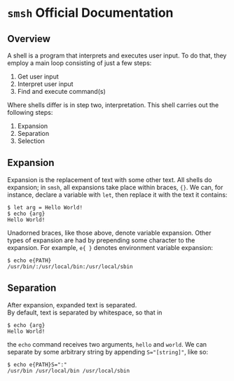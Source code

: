 `smsh` Official Documentation
=============================

Overview
--------

A shell is a program that interprets and executes user input.
To do that, they employ a main loop consisting of just a few steps:

1. Get user input
2. Interpret user input
3. Find and execute command(s)

Where shells differ is in step two, interpretation.
This shell carries out the following steps:

1. Expansion
2. Separation
3. Selection


Expansion
---------

Expansion is the replacement of text with some other text.
All shells do expansion; in `smsh`, all expansions take place
within braces, `{}`.
We can, for instance, declare a variable with `let`, then
replace it with the text it contains:

```
$ let arg = Hello World!
$ echo {arg}
Hello World!
```

Unadorned braces, like those above, denote variable expansion.
Other types of expansion are had by prepending some character to 
the expansion.
For example, `e{ }` denotes environment variable expansion:

```
$ echo e{PATH}
/usr/bin/:/usr/local/bin:/usr/local/sbin
```

Separation
----------

After expansion, expanded text is separated.  
By default, text is separated by whitespace, so that in

```
$ echo {arg}
Hello World!
```

the `echo` command receives two arguments, `hello` and `world`.
We can separate by some arbitrary string by appending `S="[string]"`, 
like so:

```
$ echo e{PATH}S=":"
/usr/bin /usr/local/bin /usr/local/sbin
```

